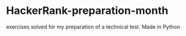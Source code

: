 # HackerRank-preparation-month
exercises solved for my preparation of a technical test. Made in Python
